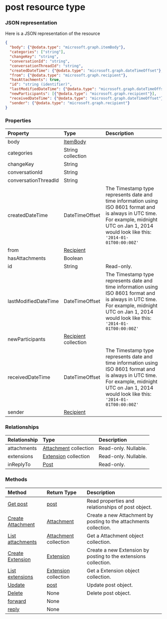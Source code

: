 # post resource type



### JSON representation

Here is a JSON representation of the resource

<!-- {
  "blockType": "resource",
  "optionalProperties": [
    "attachments",
    "extensions",
    "inReplyTo"
  ],
  "@odata.type": "microsoft.graph.post"
}-->

```json
{
  "body": {"@odata.type": "microsoft.graph.itemBody"},
  "categories": ["string"],
  "changeKey": "string",
  "conversationId": "string",
  "conversationThreadId": "string",
  "createdDateTime": {"@odata.type": "microsoft.graph.dateTimeOffset"},
  "from": {"@odata.type": "microsoft.graph.recipient"},
  "hasAttachments": true,
  "id": "string (identifier)",
  "lastModifiedDateTime": {"@odata.type": "microsoft.graph.dateTimeOffset"},
  "newParticipants": [{"@odata.type": "microsoft.graph.recipient"}],
  "receivedDateTime": {"@odata.type": "microsoft.graph.dateTimeOffset"},
  "sender": {"@odata.type": "microsoft.graph.recipient"}
}

```
### Properties
| Property	   | Type	|Description|
|:---------------|:--------|:----------|
|body|[ItemBody](itembody.md)||
|categories|String collection||
|changeKey|String||
|conversationId|String||
|conversationThreadId|String||
|createdDateTime|DateTimeOffset|The Timestamp type represents date and time information using ISO 8601 format and is always in UTC time. For example, midnight UTC on Jan 1, 2014 would look like this: `'2014-01-01T00:00:00Z'`|
|from|[Recipient](recipient.md)||
|hasAttachments|Boolean||
|id|String| Read-only.|
|lastModifiedDateTime|DateTimeOffset|The Timestamp type represents date and time information using ISO 8601 format and is always in UTC time. For example, midnight UTC on Jan 1, 2014 would look like this: `'2014-01-01T00:00:00Z'`|
|newParticipants|[Recipient](recipient.md) collection||
|receivedDateTime|DateTimeOffset|The Timestamp type represents date and time information using ISO 8601 format and is always in UTC time. For example, midnight UTC on Jan 1, 2014 would look like this: `'2014-01-01T00:00:00Z'`|
|sender|[Recipient](recipient.md)||

### Relationships
| Relationship | Type	|Description|
|:---------------|:--------|:----------|
|attachments|[Attachment](attachment.md) collection| Read-only. Nullable.|
|extensions|[Extension](extension.md) collection| Read-only. Nullable.|
|inReplyTo|[Post](post.md)| Read-only.|

### Methods

| Method		   | Return Type	|Description|
|:---------------|:--------|:----------|
|[Get post](../api/post_get.md) | [post](post.md) |Read properties and relationships of post object.|
|[Create Attachment](../api/post_post_attachments.md) |[Attachment](attachment.md)| Create a new Attachment by posting to the attachments collection.|
|[List attachments](../api/post_list_attachments.md) |[Attachment](attachment.md) collection| Get a Attachment object collection.|
|[Create Extension](../api/post_post_extensions.md) |[Extension](extension.md)| Create a new Extension by posting to the extensions collection.|
|[List extensions](../api/post_list_extensions.md) |[Extension](extension.md) collection| Get a Extension object collection.|
|[Update](../api/post_update.md) | [post](post.md)	|Update post object. |
|[Delete](../api/post_delete.md) | None |Delete post object. |
|[forward](../api/post_forward.md)|None||
|[reply](../api/post_reply.md)|None||

<!-- uuid: 8fcb5dbc-d5aa-4681-8e31-b001d5168d79
2015-10-25 14:57:30 UTC -->
<!-- {
  "type": "#page.annotation",
  "description": "post resource",
  "keywords": "",
  "section": "documentation",
  "tocPath": ""
}-->